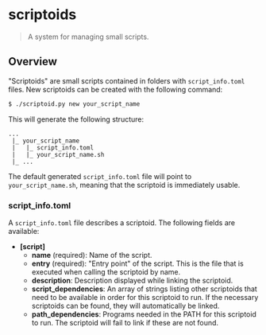 # scriptoids

> A system for managing small scripts.

## Overview

"Scriptoids" are small scripts contained in folders with `script_info.toml`
files. New scriptoids can be created with the following command:

```sh
$ ./scriptoid.py new your_script_name
```

This will generate the following structure:
```
...
 |_ your_script_name
 |   |_ script_info.toml
 |   |_ your_script_name.sh
 |_ ...
```

The default generated `script_info.toml` file will point to
`your_script_name.sh`, meaning that the scriptoid is immediately usable.

### script_info.toml

A `script_info.toml` file describes a scriptoid. The following fields are
available:

- **[script]**
  - **name** (required): Name of the script.
  - **entry** (required): "Entry point" of the script. This is the file that
    is executed when calling the scriptoid by name.
  - **description**: Description displayed while linking the scriptoid.
  - **script_dependencies**: An array of strings listing other scriptoids that
    need to be available in order for this scriptoid to run. If the necessary
    scriptoids can be found, they will automatically be linked.
  - **path_dependencies**: Programs needed in the PATH for this scriptoid to
    run. The scriptoid will fail to link if these are not found.